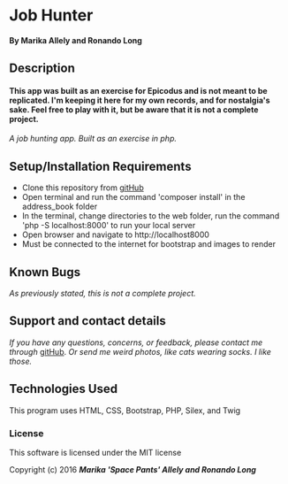 # Job Hunter

#### By Marika Allely and Ronando Long

## Description

#### This app was built as an exercise for Epicodus and is not meant to be replicated.  I'm keeping it here for my own records, and for nostalgia's sake.  Feel free to play with it, but be aware that it is not a complete project.

_A job hunting app.  Built as an exercise in php._

## Setup/Installation Requirements

* Clone this repository from [gitHub](https://github.com/MBAllely/job-hunter)
* Open terminal and run the command 'composer install' in the address_book folder
* In the terminal, change directories to the web folder, run the command 'php -S localhost:8000' to run your local server
* Open browser and navigate to http://localhost8000
* Must be connected to the internet for bootstrap and images to render

## Known Bugs
_As previously stated, this is not a complete project._

## Support and contact details

_If you have any questions, concerns, or feedback, please contact me through_ [gitHub](https://github.com/MBAllely).
_Or send me weird photos, like cats wearing socks.  I like those._

## Technologies Used

This program uses HTML, CSS, Bootstrap, PHP, Silex, and Twig

### License

This software is licensed under the MIT license

Copyright (c) 2016 _**Marika 'Space Pants' Allely and Ronando Long**_
